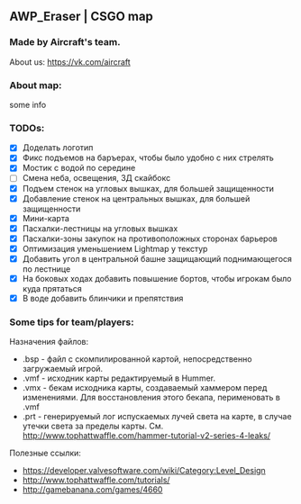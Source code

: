 ## AWP_Eraser | CSGO map
### Made by Aircraft's team.
About us: https://vk.com/aircraft

### About map:
some info

### TODOs:
- [X] Доделать логотип
- [X] Фикс подъемов на баръерах, чтобы было удобно с них стрелять
- [X] Мостик с водой по середине
- [ ] Смена неба, освещения, 3Д скайбокс
- [X] Подъем стенок на угловых вышках, для большей защищенности
- [X] Добавление стенок на центральных вышках, для большей защищенности
- [X] Мини-карта
- [X] Пасхалки-лестницы на угловых вышках
- [X] Пасхалки-зоны закупок на противоположных сторонах барьеров
- [X] Оптимизация уменьшением Lightmap у текстур
- [X] Добавить угол в центральной башне защищающий поднимающегося по лестнице
- [X] На боковых ходах добавить повышение бортов, чтобы игрокам было куда прятаться
- [X] В воде добавить блинчики и препятствия

### Some tips for team/players:

Назначения файлов:
* .bsp - файл с скомпилированной картой, непосредственно загружаемый игрой.
* .vmf - исходник карты редактируемый в Hummer.
* .vmx - бекам исходника карты, создаваемый хаммером перед изменениями.
   Для восстановления этого бекапа, перименовать в .vmf
* .prt - генерируемый лог испускаемых лучей света на карте, в случае утечки света за пределы карты.
   См. http://www.tophattwaffle.com/hammer-tutorial-v2-series-4-leaks/


Полезные ссылки:
* https://developer.valvesoftware.com/wiki/Category:Level_Design
* http://www.tophattwaffle.com/tutorials/
* http://gamebanana.com/games/4660
